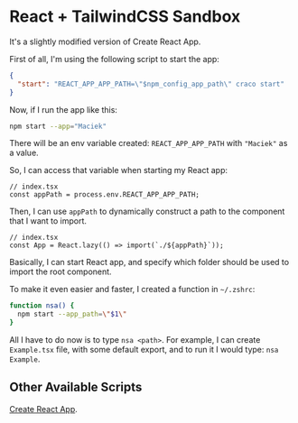 # React + TailwindCSS Sandbox

It's a slightly modified version of Create React App.

First of all, I'm using the following script to start the app:

```json
{
  "start": "REACT_APP_APP_PATH=\"$npm_config_app_path\" craco start"
}
```

Now, if I run the app like this:

```bash
npm start --app="Maciek"
```

There will be an env variable created: `REACT_APP_APP_PATH` with `"Maciek"` as a value.

So, I can access that variable when starting my React app:

```tsx
// index.tsx
const appPath = process.env.REACT_APP_APP_PATH;
```

Then, I can use `appPath` to dynamically construct a path to the component that I want to import.

```tsx
// index.tsx
const App = React.lazy(() => import(`./${appPath}`));
```

Basically, I can start React app, and specify which folder should be used to import the root component.

To make it even easier and faster, I created a function in `~/.zshrc`:

```bash
function nsa() {
  npm start --app_path=\"$1\"
}
```

All I have to do now is to type `nsa <path>`. For example, I can create `Example.tsx` file, with some default export, and to run it I would type: `nsa Example`.

## Other Available Scripts

[Create React App](https://github.com/facebook/create-react-app).
